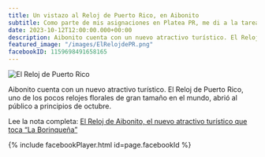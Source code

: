 ```yaml
---
title: Un vistazo al Reloj de Puerto Rico, en Aibonito
subtitle: Como parte de mis asignaciones en Platea PR, me di a la tarea de cazar flamboyanes alrededor de Puerto Rico durante dos meses. Aquí el reel con par de curiosidades y dónde encontrarlos.
date: 2023-10-12T12:00:00.000+00:00
description: Aibonito cuenta con un nuevo atractivo turístico. El Reloj de Puerto Rico, uno de los pocos relojes florales de gran tamaño en el mundo, abrió al público a principios de octubre.
featured_image: "/images/ElRelojdePR.png"
facebookID: 1159698491658165
---
```

![El Reloj de Puerto Rico](/images/ElRelojdePR.png)

<p>Aibonito cuenta con un nuevo atractivo turístico. El Reloj de Puerto Rico, uno de los pocos relojes florales de gran tamaño en el mundo, abrió al público a principios de octubre.</p>

<p>Lee la nota completa: <a href="https://www.plateapr.com/el-reloj-de-aibonito-el-nuevo-atractivo-turistico-canta-la-borinquena/">El Reloj de Aibonito, el nuevo atractivo turístico que toca “La Borinqueña”</a></p>

<p>{% include facebookPlayer.html id=page.facebookId %}</p>
